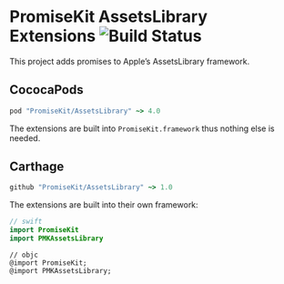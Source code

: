 # PromiseKit AssetsLibrary Extensions ![Build Status]

This project adds promises to Apple’s AssetsLibrary framework.

## CococaPods

```ruby
pod "PromiseKit/AssetsLibrary" ~> 4.0
```

The extensions are built into `PromiseKit.framework` thus nothing else is needed.

## Carthage

```ruby
github "PromiseKit/AssetsLibrary" ~> 1.0
```

The extensions are built into their own framework:

```swift
// swift
import PromiseKit
import PMKAssetsLibrary
```

```objc
// objc
@import PromiseKit;
@import PMKAssetsLibrary;
```


[Build Status]: https://travis-ci.org/PromiseKit/AssetsLibrary.svg?branch=master
